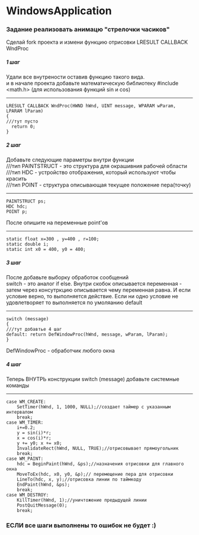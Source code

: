 # WindowsApplication
### Задание реализовать анимацю "стрелочки часиков"

Сделай fork проекта и измени функцию отрисовки LRESULT CALLBACK WndProc

##### 1 шаг
Удали все внутрености оставив функцию такого вида.   
и в начале проекта добавьте математическую библиотеку #include <math.h> (для использования функций sin и cos)               
***
    LRESULT CALLBACK WndProc(HWND hWnd, UINT message, WPARAM wParam, LPARAM lParam)                 
    {              
    ///тут пусто                
      return 0;                  
    }             

##### 2 шаг
Добавьте следующие параметры внутри функции                     
///тип PAINTSTRUCT - это структура для окрашивния рабочей области             
///тип HDC - устройство отображения, который используют чтобы красить             
///тип POINT - структура описывающая текущее положение пера(точку)
***
    PAINTSTRUCT ps;             
    HDC hdc;             
    POINT p;             
После опишите на переменные point'ов
***
    static float x=300 , y=400 , r=100;             
    static double i;             
    static int x0 = 400, y0 = 400;             
               
##### 3 шаг
После добавьте выборку обработок сообщений             
switch - это аналог if else. Внутри скобок описывается переменная - затем через консутркцию описывается чему переменная равна.
И если условие верно, то выполняется действие. Если ни одно условие не удовлетворяет то выполняется по умоляанию default
***
    switch (message)             
    {             
    ///тут добавтье 4 шаг             
    default: return DefWindowProc(hWnd, message, wParam, lParam);             
    }
    
DefWindowProc - обработчик любого окна             

##### 4 шаг
Теперь ВНУТРЬ конструкции switch (message) добавьте системные команды             
***
    case WM_CREATE:             
        SetTimer(hWnd, 1, 1000, NULL);//создает таймер с указанным интервалом              
        break;             
    case WM_TIMER:             
        i+=0.2;             
        y = sin(i)*r;             
        x = cos(i)*r;             
        y += y0; x += x0;             
        InvalidateRect(hWnd, NULL, TRUE);//отрисовывает прямоугольник             
        break;             
    case WM_PAINT:             
        hdc = BeginPaint(hWnd, &ps);//назначения отрисовки для главного окна             
        MoveToEx(hdc, x0, y0, &p);// перемещение пера для отрисовки             
        LineTo(hdc, x, y);//отрисовка линии по таймкоду             
        EndPaint(hWnd, &ps);             
        break;             
    case WM_DESTROY:             
        KillTimer(hWnd, 1);//уничтожение предыдущей линии             
        PostQuitMessage(0);             
        break;            
    
### ЕСЛИ все шаги выполнены то ошибок не будет :)
